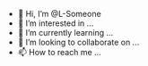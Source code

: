 - 👋 Hi, I’m @L-Someone
- 👀 I’m interested in ...
- 🌱 I’m currently learning ...
- 💞️ I’m looking to collaborate on ...
- 📫 How to reach me ...

<!---
L-Someone/L-Someone is a ✨ special ✨ repository because its `README.md` (this file) appears on your GitHub profile.
You can click the Preview link to take a look at your changes.
--->
